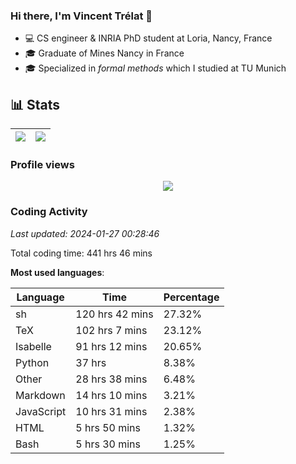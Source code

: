 ### Hi there, I'm Vincent Trélat 👋

-   💻 CS engineer & INRIA PhD student at Loria, Nancy, France
-   🎓 Graduate of Mines Nancy in France
-   🎓 Specialized in _formal methods_ which I studied at TU Munich

## 📊 **Stats**

| <img align="center" src="https://readme-stats.clckblog.space/api?username=VTrelat&show_icons=true&include_all_commits=true&theme=tokyonight&hide_border=true" /> | <img align="center" src="https://readme-stats.clckblog.space/api/top-langs/?username=VTrelat&layout=compact&theme=tokyonight&hide_border=true" /> |
| ---------------------------------------------------------------------------------------------------------------------------------------------------------------- | ------------------------------------------------------------------------------------------------------------------------------------------------- |

### Profile views

<p align="center">
 <img src="https://profile-counter.glitch.me/VTrelat/count.svg" />
</p>

<!--automations-->
### Coding Activity
_Last updated: 2024-01-27 00:28:46_

Total coding time: 441 hrs 46 mins

**Most used languages**:

| Language | Time | Percentage |
| ------------- | ------------- | ------------- |
| sh | 120 hrs 42 mins | 27.32% |
| TeX | 102 hrs 7 mins | 23.12% |
| Isabelle | 91 hrs 12 mins | 20.65% |
| Python | 37 hrs | 8.38% |
| Other | 28 hrs 38 mins | 6.48% |
| Markdown | 14 hrs 10 mins | 3.21% |
| JavaScript | 10 hrs 31 mins | 2.38% |
| HTML | 5 hrs 50 mins | 1.32% |
| Bash | 5 hrs 30 mins | 1.25% |

